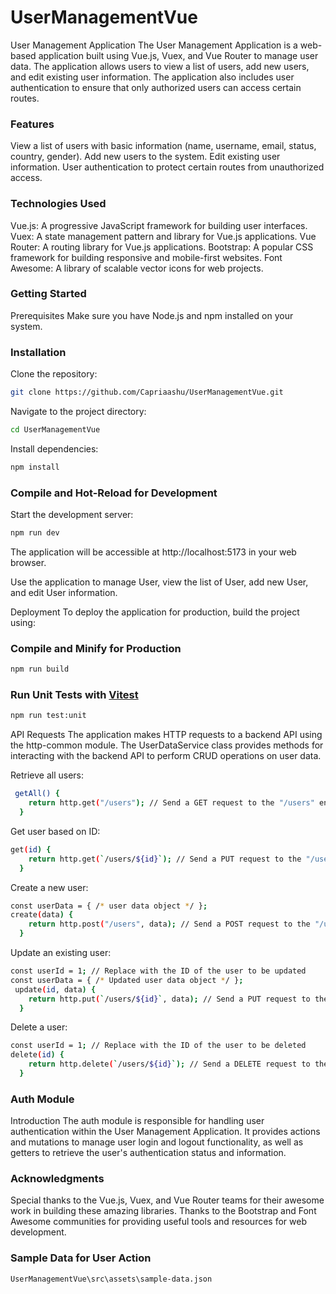 # UserManagementVue

User Management Application
The User Management Application is a web-based application built using Vue.js, Vuex, and Vue Router to manage user data. The application allows users to view a list of users, add new users, and edit existing user information. The application also includes user authentication to ensure that only authorized users can access certain routes.

### Features
View a list of users with basic information (name, username, email, status, country, gender).
Add new users to the system.
Edit existing user information.
User authentication to protect certain routes from unauthorized access.

### Technologies Used
Vue.js: A progressive JavaScript framework for building user interfaces.
Vuex: A state management pattern and library for Vue.js applications.
Vue Router: A routing library for Vue.js applications.
Bootstrap: A popular CSS framework for building responsive and mobile-first websites.
Font Awesome: A library of scalable vector icons for web projects.

### Getting Started
Prerequisites
Make sure you have Node.js and npm installed on your system.

### Installation
Clone the repository:
```sh
git clone https://github.com/Capriaashu/UserManagementVue.git
```

Navigate to the project directory:
```sh
cd UserManagementVue
```


Install dependencies:
```sh
npm install
```


### Compile and Hot-Reload for Development
Start the development server:
```sh
npm run dev
```

The application will be accessible at http://localhost:5173 in your web browser.

Use the application to manage User, view the list of User, add new User, and edit User information.

Deployment
To deploy the application for production, build the project using:

### Compile and Minify for Production

```sh
npm run build
```

### Run Unit Tests with [Vitest](https://vitest.dev/)

```sh
npm run test:unit
```

API Requests
The application makes HTTP requests to a backend API using the http-common module. The UserDataService class provides methods for interacting with the backend API to perform CRUD operations on user data.

Retrieve all users:
```sh
 getAll() {
    return http.get("/users"); // Send a GET request to the "/users" endpoint to retrieve all users
  }
```

Get user based on ID:
```sh
get(id) {
    return http.get(`/users/${id}`); // Send a PUT request to the "/users/{id}" endpoint to update an existing user with the provided data
  }
```

Create a new user:
```sh
const userData = { /* user data object */ };
create(data) {
    return http.post("/users", data); // Send a POST request to the "/users" endpoint to create a new user with the provided data
  }
```

Update an existing user:
```sh
const userId = 1; // Replace with the ID of the user to be updated
const userData = { /* Updated user data object */ };
 update(id, data) {
    return http.put(`/users/${id}`, data); // Send a PUT request to the "/users/{id}" endpoint to update an existing user with the provided data
  }
```


Delete a user:
```sh
const userId = 1; // Replace with the ID of the user to be deleted
delete(id) {
    return http.delete(`/users/${id}`); // Send a DELETE request to the "/users/{id}" endpoint to delete a user with the specified ID
  }
```


### Auth Module
Introduction
The auth module is responsible for handling user authentication within the User Management Application. It provides actions and mutations to manage user login and logout functionality, as well as getters to retrieve the user's authentication status and information.


### Acknowledgments
Special thanks to the Vue.js, Vuex, and Vue Router teams for their awesome work in building these amazing libraries.
Thanks to the Bootstrap and Font Awesome communities for providing useful tools and resources for web development.

### Sample Data for User Action
```sh
UserManagementVue\src\assets\sample-data.json
```


